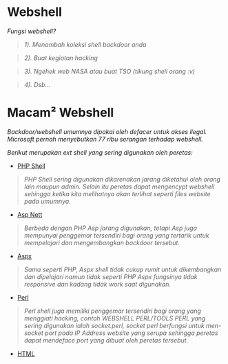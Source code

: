 Webshell
========
_Fungsi webshell?_

> _1). Menambah koleksi shell backdoor anda_

> _2). Buat kegiatan hacking_

> _3). Ngehek web NASA atau buat TSO (tikung shell orang :v)_

> _4). Dsb..._

Macam² Webshell
===============
_Backdoor/webshell umumnya dipakai oleh defacer untuk akses ilegal. Microsoft pernah menyebutkan 77 ribu serangan terhadap webshell._

_Berikut merupakan ext shell yang sering digunakan oleh peretas:_
- [PHP Shell](#404)
> *PHP Shell sering digunakan dikarenakan jarang diketahui oleh orang lain maupun admin. Selain itu peretas dapat mengencypt webshell sehingga ketika kita melihatnya akan terlihat seperti files website pada umumnya.*

  - [Asp Nett](#404)
> *Berbeda dengan PHP Asp jarang digunakan, tetapi Asp juga mempunyai penggemar tersendiri bagi orang yang tertarik untuk mempelajari dan mengembangkan backdoor tersebut.*

  - [Aspx](#404)
> *Sama seperti PHP, Aspx shell tidak cukup rumit untuk dikembangkan dan dipelajari namun tidak seperti PHP Aspx fungsinya tidak responsive dan kadang tidak work saat digunakan.*

  - [Perl](#404)
> *Perl shell juga memiliki penggemar tersendiri bagi orang yang menggiati hacking, contoh WEBSHELL PERL/TOOLS PERL yang sering digunakan ialah socket.perl, socket perl berfungsi untuk men-socket port pada IP Address website yang serupa sehingga peretas dapat mendeface port yang dibuat oleh peretas tersebut.*

  - [HTML](#404)
  

